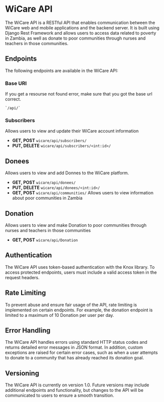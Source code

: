 # WiCare API

The WiCare API is a RESTful API that enables communication between the WiCare web and mobile applications and the backend server. It is built using Django Rest Framework and allows users to access data related to poverty in Zambia, as well as donate to poor communities through nurses and teachers in those communities.

## Endpoints
The following endpoints are available in the WiCare API:

### Base URI

If you get a resourse not found error, make sure that you got the base url correct.

    `/api/`

### Subscribers
Allows users to view and update their WiCare account information

* **GET, POST** `wicare/api/subscribers/`
* **PUT, DELETE** `wicare/api/subscribers/<int:id>/`
  
## Donees
Allows users to view and add Donnes to the WiCare platform.

* **GET, POST** `wicare/api/donees/`
* **PUT, DELETE** `wicare/api/donees/<int:id>/`
* **GET, POST** `wicare/api/communities/` Allows users to view information about poor communities in Zambia

## Donation
Allows users to view and make Donation to poor communities through nurses and teachers in those communities

* **GET, POST** `wicare/api/Donation`

## Authentication
The WiCare API uses token-based authentication with the Knox library. To access protected endpoints, users must include a valid access token in the request headers.

## Rate Limiting
To prevent abuse and ensure fair usage of the API, rate limiting is implemented on certain endpoints. For example, the donation endpoint is limited to a maximum of 10 Donation per user per day.

## Error Handling
The WiCare API handles errors using standard HTTP status codes and returns detailed error messages in JSON format. In addition, custom exceptions are raised for certain error cases, such as when a user attempts to donate to a community that has already reached its donation goal.

## Versioning
The WiCare API is currently on version 1.0. Future versions may include additional endpoints and functionality, but changes to the API will be communicated to users to ensure a smooth transition.